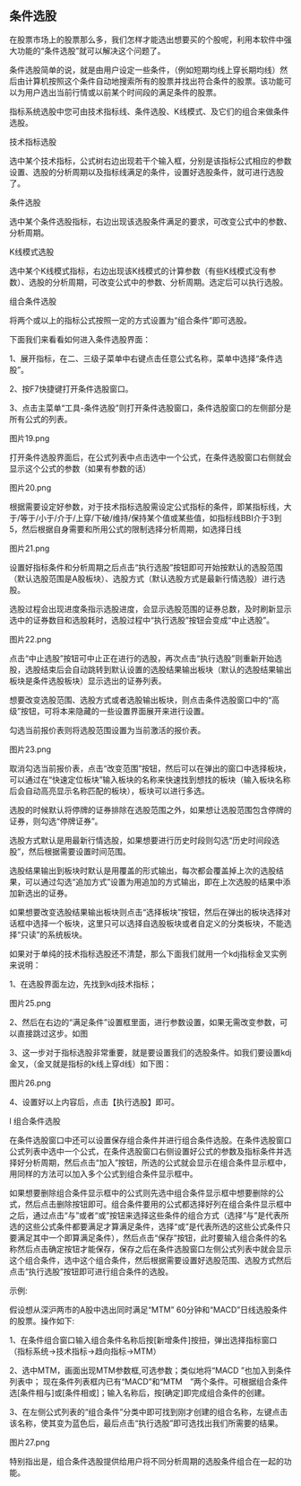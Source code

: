 ## 条件选股

在股票市场上的股票那么多，我们怎样才能选出想要买的个股呢，利用本软件中强大功能的“条件选股”就可以解决这个问题了。



条件选股简单的说，就是由用户设定一些条件，（例如短期均线上穿长期均线）然后由计算机按照这个条件自动地搜索所有的股票并找出符合条件的股票。该功能可以为用户选出当前行情或以前某个时间段的满足条件的股票。



指标系统选股中您可由技术指标线、条件选股、K线模式、及它们的组合来做条件选股。 



技术指标选股



选中某个技术指标，公式树右边出现若干个输入框，分别是该指标公式相应的参数设置、选股的分析周期以及指标线满足的条件，设置好选股条件，就可进行选股了。



条件选股



选中某个条件选股指标，右边出现该选股条件满足的要求，可改变公式中的参数、分析周期。



K线模式选股



选中某个K线模式指标，右边出现该K线模式的计算参数（有些K线模式没有参数）、选股的分析周期，可改变公式中的参数、分析周期。选定后可以执行选股。



组合条件选股



将两个或以上的指标公式按照一定的方式设置为“组合条件”即可选股。



下面我们来看看如何进入条件选股界面：



1、展开指标，在二、三级子菜单中右键点击任意公式名称，菜单中选择“条件选股”。

2、按F7快捷键打开条件选股窗口。

3、点击主菜单“工具-条件选股”则打开条件选股窗口，条件选股窗口的左侧部分是所有公式的列表。





图片19.png



打开条件选股界面后，在公式列表中点击选中一个公式，在条件选股窗口右侧就会显示这个公式的参数（如果有参数的话）



图片20.png





根据需要设定好参数，对于技术指标选股需设定公式指标的条件，即某指标线，大于/等于/小于/介于/上穿/下破/维持/保持某个值或某些值，如指标线BBI介于3到5，然后根据自身需要和所用公式的限制选择分析周期，如选择日线





图片21.png



设置好指标条件和分析周期之后点击“执行选股”按钮即可开始按默认的选股范围（默认选股范围是A股板块）、选股方式（默认选股方式是最新行情选股）进行选股。

选股过程会出现进度条指示选股进度，会显示选股范围的证券总数，及时刷新显示选中的证券数目和选股耗时，选股过程中“执行选股”按钮会变成“中止选股”。





图片22.png



点击“中止选股”按钮可中止正在进行的选股，再次点击“执行选股”则重新开始选股，选股结束后会自动跳转到默认设置的选股结果输出板块（默认的选股结果输出板块是条件选股板块）显示选出的证券列表。

想要改变选股范围、选股方式或者选股输出板块，则点击条件选股窗口中的“高级”按钮，可将本来隐藏的一些设置界面展开来进行设置。

勾选当前报价表则将选股范围设置为当前激活的报价表。





图片23.png



取消勾选当前报价表，点击“改变范围”按钮，然后可以在弹出的窗口中选择板块，可以通过在“快速定位板块”输入板块的名称来快速找到想找的板块（输入板块名称后会自动高亮显示名称匹配的板块），板块可以进行多选。

选股的时候默认将停牌的证券排除在选股范围之外，如果想让选股范围包含停牌的证券，则勾选“停牌证券”。

选股方式默认是用最新行情选股，如果想要进行历史时段则勾选“历史时间段选股”，然后根据需要设置时间范围。

选股结果输出到板块时默认是用覆盖的形式输出，每次都会覆盖掉上次的选股结果，可以通过勾选“追加方式”设置为用追加的方式输出，即在上次选股的结果中添加新选出的证券。

如果想要改变选股结果输出板块则点击“选择板块”按钮，然后在弹出的板块选择对话框中选择一个板块，这里只可以选择自选股板块或者自定义的分类板块，不能选择“只读”的系统板块。

如果对于单纯的技术指标选股还不清楚，那么下面我们就用一个kdj指标金叉实例来说明：



1、在选股界面左边，先找到kdj技术指标；



图片25.png





2、然后在右边的“满足条件”设置框里面，进行参数设置，如果无需改变参数，可以直接跳过这步。如图

3、这一步对于指标选股非常重要，就是要设置我们的选股条件。如我们要设置kdj金叉，（金叉就是指标的k线上穿d线）如下图：



图片26.png





4、设置好以上内容后，点击【执行选股】即可。



l 组合条件选股



在条件选股窗口中还可以设置保存组合条件并进行组合条件选股。在条件选股窗口公式列表中选中一个公式，在条件选股窗口右侧设置好公式的参数及指标条件并选择好分析周期，然后点击“加入”按钮，所选的公式就会显示在组合条件显示框中， 用同样的方法可以加入多个公式到组合条件显示框中。



如果想要删除组合条件显示框中的公式则先选中组合条件显示框中想要删除的公式，然后点击删除按钮即可。组合条件要用的公式都选择好列在组合条件显示框中之后，通过点击“与”或者“或”按钮来选择这些条件的组合方式（选择“与”是代表所选的这些公式条件都要满足才算满足条件，选择“或”是代表所选的这些公式条件只要满足其中一个即算满足条件），然后点击“保存”按钮，此时要输入组合条件的名称然后点击确定按钮才能保存，保存之后在条件选股窗口左侧公式列表中就会显示这个组合条件，选中这个组合条件，然后根据需要设置好选股范围、选股方式然后点击“执行选股”按钮即可进行组合条件的选股。



示例: 



假设想从深沪两市的A股中选出同时满足“MTM” 60分钟和“MACD”日线选股条件的股票。操作如下:



1、在条件组合窗口输入组合条件名称后按[新增条件]按扭，弹出选择指标窗口（指标系统->技术指标->趋向指标->MTM）

2、选中MTM，画面出现MTM参数框,可选参数；类似地将“MACD ”也加入到条件列表中； 现在条件列表框内已有“MACD”和“MTM　”两个条件。可根据组合条件选[条件相与]或[条件相或]；输入名称后，按[确定]即完成组合条件的创建。

3、在左侧公式列表的“组合条件”分类中即可找到刚才创建的组合名称，左键点击该名称，使其变为蓝色后，最后点击“执行选股”即可选找出我们所需要的结果。





图片27.png



特别指出是，组合条件选股提供给用户将不同分析周期的选股条件组合在一起的功能。